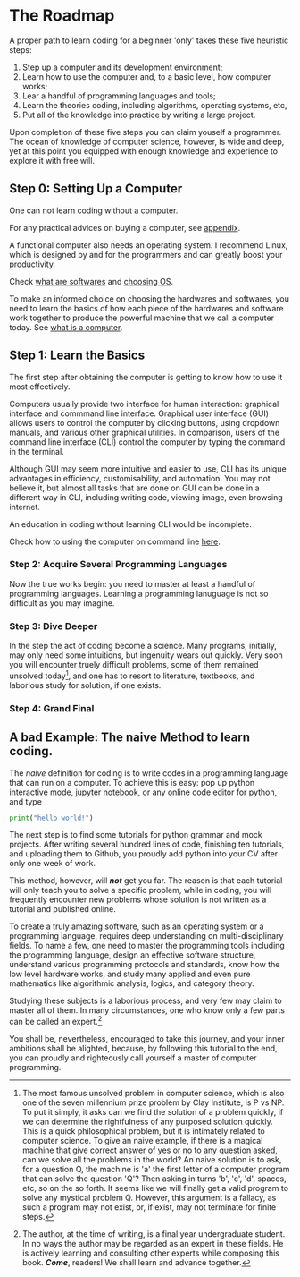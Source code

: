 # The Roadmap

A proper path to learn coding for a beginner 'only' takes these five heuristic steps: 

1. Step up a computer and its development environment;
1. Learn how to use the computer and, to a basic level, how computer works;
1. Lear a handful of programming languages and tools;
1. Learn the theories coding, including algorithms, operating systems, etc,
1. Put all of the knowledge into practice by writing a large project.

Upon completion of these five steps you can claim youself a programmer. 
The ocean of knowledge of computer science, however, is wide and deep, yet at this point you equipped with enough knowledge and experience to explore it with free will.

## Step 0: Setting Up a Computer

One can not learn coding without a computer.

For any practical advices on buying a computer, see [appendix](../appendix/advice_on_buying_a_computer.md).

A functional computer also needs an operating system.
I recommend Linux, which is designed by and for the programmers and can greatly boost your productivity.

Check [what are softwares](../what_is_computer/software.md) and
[choosing OS](../what_is_computer/choosing_os.md).

To make an informed choice on choosing the hardwares and softwares, you need to learn the basics of how each piece of the hardwares and software work together to produce the powerful machine that we call a computer today.
See [what is a computer](../what_is_computer/summary.md).

## Step 1: Learn the Basics

The first step after obtaining the computer is getting to know how to use it most effectively.

Computers usually provide two interface for human interaction: graphical interface and commmand line interface. 
Graphical user interface (GUI) allows users to control the computer by clicking buttons, using dropdown manuals, and various other graphical utilities. 
In comparison, users of the command line interface (CLI) control the computer by typing the command in the terminal.

Although GUI may seem more intuitive and easier to use, CLI has its unique advantages in efficiency, customisability, and automation.
You may not believe it, but almost all tasks that are done on GUI can be done in a different way in CLI, including writing code, viewing image, even browsing internet.

An education in coding without learning CLI would be incomplete.

Check how to using the computer on command line [here](../let_there_be_linux/linux_on_command_line.md).

### Step 2: Acquire Several Programming Languages

Now the true works begin: you need to master at least a handful of programming languages.
Learning a programming lanuguage is not so difficult as you may imagine.

### Step 3: Dive Deeper

In the step the act of coding become a science. 
Many programs, initially, may only need some intuitions, but ingenuity wears out quickly. 
Very soon you will encounter truely difficult problems, some of them remained unsolved today[^PNP], and one has to resort to literature, textbooks, and laborious study for solution, if one exists. 

### Step 4: Grand Final

## A bad Example: The naive Method to learn coding.

The _naive_ definition for coding is to write codes in a programming language that can run on a computer.
To achieve this is easy: pop up python interactive mode, jupyter notebook, or any online code editor for python, and type 

```python
print("hello world!")
```

The next step is to find some tutorials for python grammar and mock projects. 
After writing several hundred lines of code, finishing ten tutorials, and uploading them to Github, you proudly add python into your CV after only one week of work.

This method, however, will *__not__* get you far. 
The reason is that each tutorial will only teach you to solve a specific problem, while in coding, you will frequently encounter new problems whose solution is not written as a tutorial and published online.

To create a truly amazing software, such as an operating system or a programming language, requires deep understanding on multi-disciplinary fields.
To name a few, one need to master the programming tools including the programming language, design an effective software structure, understand various programming protocols and standards, know how the low level hardware works, and study many applied and even pure mathematics like algorithmic analysis, logics, and category theory.

Studying these subjects is a laborious process, and very few may claim to master all of them. 
In many circumstances, one who know only a few parts can be called an expert.[^disclaimer]

You shall be, nevertheless, encouraged to take this journey, and your inner ambitions shall be alighted, because, by following this tutorial to the end, you can proudly and righteously call yourself a master of computer programming.

[^PNP]: The most famous unsolved problem in computer science, which is also one of the seven millennium prize problem by Clay Institute, is P vs NP. 
To put it simply, it asks can we find the solution of a problem quickly, if we can determine the rightfulness of any purposed solution quickly. 
This is a quick philosophical problem, but it is intimately related to computer science. 
To give an naive example, if there is a magical machine that give correct answer of yes or no to any question asked, can we solve all the problems in the world? 
An naive solution is to ask, for a question Q, the machine is 'a' the first letter of a computer program that can solve the question 'Q'? Then asking in turns 'b', 'c', 'd', spaces, etc, so on the so forth. 
It seems like we will finally get a valid program to solve any mystical problem Q. However, this argument is a fallacy, as such a program may not exist, or, if exist, may not terminate for finite steps.

[^disclaimer]: The author, at the time of writing, is a final year undergraduate student. 
In no ways the author may be regarded as an expert in these fields. 
He is actively learning and consulting other experts while composing this book.
*__Come__*, readers! We shall learn and advance together.
